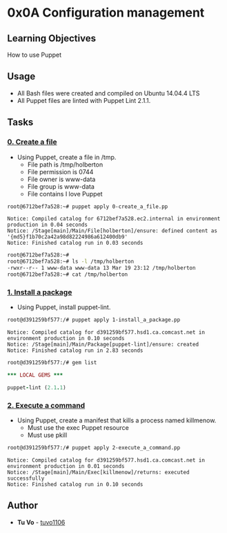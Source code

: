 # 0x0A Configuration management

## Learning Objectives

How to use Puppet

## Usage

* All Bash files were created and compiled on Ubuntu 14.04.4 LTS
* All Puppet files are linted with Puppet Lint 2.1.1.

## Tasks

### [0. Create a file](./0-create_a_file.pp)
* Using Puppet, create a file in /tmp.
  * File path is /tmp/holberton
  * File permission is 0744
  * File owner is www-data
  * File group is www-data
  * File contains I love Puppet
  
```sh
root@6712bef7a528:~# puppet apply 0-create_a_file.pp
```
```
Notice: Compiled catalog for 6712bef7a528.ec2.internal in environment production in 0.04 seconds
Notice: /Stage[main]/Main/File[holberton]/ensure: defined content as '{md5}f1b70c2a42a98d82224986a612400db9'
Notice: Finished catalog run in 0.03 seconds
```
```sh
root@6712bef7a528:~#
root@6712bef7a528:~# ls -l /tmp/holberton
-rwxr--r-- 1 www-data www-data 13 Mar 19 23:12 /tmp/holberton
root@6712bef7a528:~# cat /tmp/holberton
```

### [1. Install a package](./1-install_a_package.pp)
* Using Puppet, install puppet-lint.

```sh
root@d391259bf577:/# puppet apply 1-install_a_package.pp
```
```
Notice: Compiled catalog for d391259bf577.hsd1.ca.comcast.net in environment production in 0.10 seconds
Notice: /Stage[main]/Main/Package[puppet-lint]/ensure: created
Notice: Finished catalog run in 2.83 seconds
```
```sh
root@d391259bf577:/# gem list
```
```ruby
*** LOCAL GEMS ***

puppet-lint (2.1.1)
```

### [2. Execute a command](./2-execute_a_command.pp)
* Using Puppet, create a manifest that kills a process named killmenow.
  * Must use the exec Puppet resource
  * Must use pkill
  
```sh
root@d391259bf577:/# puppet apply 2-execute_a_command.pp
```
```
Notice: Compiled catalog for d391259bf577.hsd1.ca.comcast.net in environment production in 0.01 seconds
Notice: /Stage[main]/Main/Exec[killmenow]/returns: executed successfully
Notice: Finished catalog run in 0.10 seconds
```

## Author
* **Tu Vo** - [tuvo1106](https://github.com/tuvo1106)
